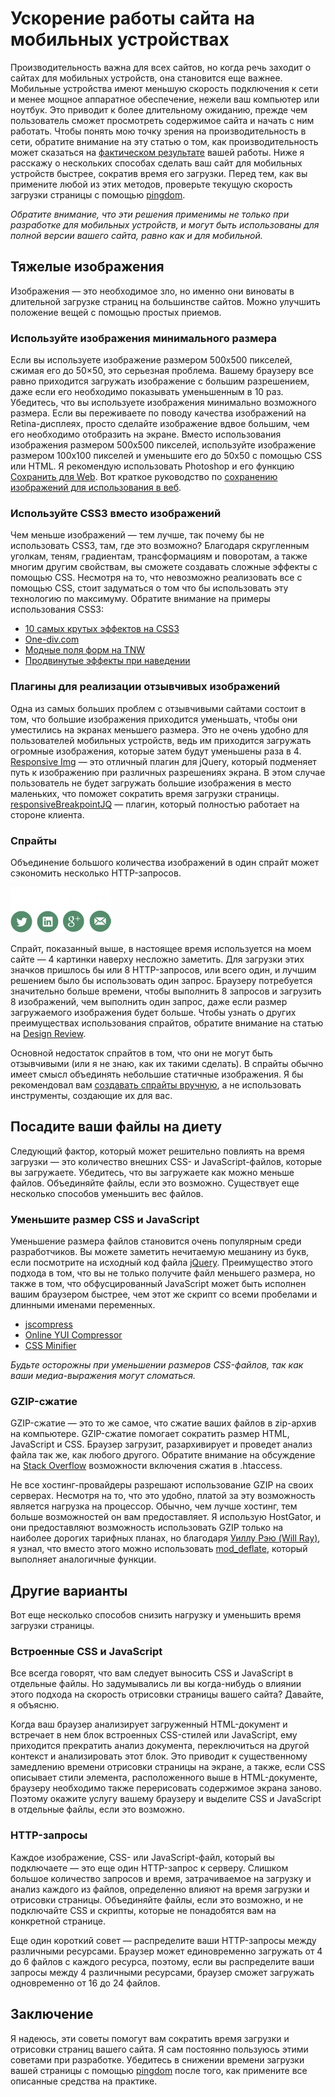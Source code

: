 # Ускорение работы сайта на мобильных устройствах

Производительность важна для всех сайтов, но когда речь заходит о сайтах для
мобильных устройств, она становится еще важнее. Мобильные устройства имеют
меньшую скорость подключения к сети и менее мощное аппаратное обеспечение,
нежели ваш компьютер или ноутбук. Это приводит к более длительному ожиданию,
прежде чем пользователь сможет просмотреть содержимое сайта и начать с ним
работать. Чтобы понять мою точку зрения на производительность в сети, обратите
внимание на эту статью о том, как производительность может сказаться на
[фактическом результате][0] вашей работы. Ниже я расскажу о нескольких
способах сделать ваш сайт для мобильных устройств быстрее, сократив время его
загрузки. Перед тем, как вы примените любой из этих методов, проверьте текущую
скорость загрузки страницы с помощью [pingdom][1].

*Обратите внимание, что эти решения применимы не только при разработке для
мобильных устройств, и могут быть использованы для полной версии вашего сайта,
равно как и для мобильной.*

## Тяжелые изображения

Изображения — это необходимое зло, но именно они виноваты в длительной
загрузке страниц на большинстве сайтов. Можно улучшить положение вещей с
помощью простых приемов.


### Используйте изображения минимального размера

Если вы используете изображение размером 500х500 пикселей, сжимая его до
50×50, это серьезная проблема. Вашему браузеру все равно приходится загружать
изображение с большим разрешением, даже если его необходимо показывать
уменьшенным в 10 раз. Убедитесь, что вы используете изображения минимально
возможного размера. Если вы переживаете по поводу качества изображений на
Retina-дисплеях, просто сделайте изображение вдвое большим, чем его необходимо
отобразить на экране. Вместо использования изображения размером 500х500
пикселей, используйте изображение размером 100х100 пикселей и уменьшите его до
50х50 с помощью CSS или HTML. Я рекомендую использовать Photoshop и его
функцию [Сохранить для Web][18]. Вот краткое руководство по
[сохранению изображений для использования в веб][2].

### Используйте CSS3 вместо изображений

Чем меньше изображений — тем лучше, так почему бы не использовать CSS3, там,
где это возможно? Благодаря скругленным уголкам, теням, градиентам,
трансформациям и поворотам, а также многим другим свойствам, вы сможете
создавать сложные эффекты с помощью CSS. Несмотря на то, что невозможно
реализовать все с помощью CSS, стоит задуматься о том что бы использовать эту
технологию по максимуму. Обратите внимание на примеры использования СSS3:

* [10 самых крутых эффектов на CSS3][3]
* [One-div.com][4]
* [Модные поля форм на TNW][5]
* [Продвинутые эффекты при наведении][6]

### Плагины для реализации отзывчивых изображений

Одна из самых больших проблем с отзывчивыми сайтами состоит в том, что большие
изображения приходится уменьшать, чтобы они уместились на экранах меньшего
размера. Это не очень удобно для пользователей мобильных устройств, ведь им
приходится загружать огромные изображения, которые затем будут уменьшены раза
в 4. [Responsive Img][7] — это отличный плагин для jQuery, который подменяет
путь к изображению при различных разрешениях экрана. В этом случае
пользователь не будет загружать большие изображения в место маленьких, что
поможет сократить время загрузки страницы. [responsiveBreakpointJQ][8] —
плагин, который полностью работает на стороне клиента.


### Спрайты

Объединение большого количества изображений в один спрайт может сэкономить
несколько HTTP-запросов.

![Спрайт с иконками социальных сетей][Рисунок 1]

Спрайт, показанный выше, в настоящее время используется на моем сайте — 4
картинки наверху несложно заметить. Для загрузки этих значков пришлось бы или
8 HTTP-запросов, или всего один, и лучшим решением было бы использовать один
запрос. Браузеру потребуется значительно больше времени, чтобы выполнить 8
запросов и загрузить 8 изображений, чем выполнить один запрос, даже если
размер загружаемого изображения будет больше. Чтобы узнать о других
преимуществах использования спрайтов, обратите внимание на статью на
[Design Review][9].

Основной недостаток спрайтов в том, что они не могут быть отзывчивыми (или я
не знаю, как их такими сделать). В спрайты обычно имеет смысл объединять
небольшие статичные изображения. Я бы рекомендовал вам [создавать спрайты
вручную][10], а не использовать инструменты, создающие их для вас.

## Посадите ваши файлы на диету

Следующий фактор, который может решительно повлиять на время загрузки — это
количество внешних CSS- и JavaScript-файлов, которые вы загружаете.
Убедитесь, что вы загружаете как можно меньше файлов. Объединяйте файлы, если
это возможно. Существует еще несколько способов уменьшить вес файлов.

### Уменьшите размер CSS и JavaScript

Уменьшение размера файлов становится очень популярным среди разработчиков. Вы
можете заметить нечитаемую мешанину из букв, если посмотрите на исходный код
файла [jQuery][11]. Преимущество этого подхода в том, что вы не только
получите файл меньшего размера, но также в том, что обфусцированный JavaScript
может быть исполнен вашим браузером быстрее, чем этот же скрипт со всеми
пробелами и длинными именами переменных.

* [jscompress][12]
* [Online YUI Compressor][13]
* [CSS Minifier][14]

*Будьте осторожны при уменьшении размеров CSS-файлов, так как ваши медиа-выражения могут сломаться.*

### GZIP-сжатие

GZIP-сжатие — это то же самое, что сжатие ваших файлов в zip-архив на
компьютере. GZIP-сжатие помогает сократить размер HTML, JavaScript и CSS. Браузер
загрузит, разархивирует и проведет анализ файла так же, как любого
другого. Обратите внимание на обсуждение на [Stack Overflow][15] возможности
включения сжатия в .htaccess.

Не все хостинг-провайдеры разрешают использование GZIP на своих серверах.
Несмотря на то, что это удобно, платой за эту возможность является нагрузка на
процессор. Обычно, чем лучше хостинг, тем больше возможностей он вам
предоставляет. Я использую HostGator, и они предоставляют возможность
использовать GZIP только на наиболее дорогих тарифных планах, но благодаря
[Уиллу Рэю (Will Ray)][16], я узнал, что вместо этого можно использовать
[mod_deflate][17], который выполняет аналогичные функции.

## Другие варианты

Вот еще несколько способов снизить нагрузку и уменьшить время загрузки
страницы.

### Встроенные CSS и JavaScript

Все всегда говорят, что вам следует выносить CSS и JavaScript в отдельные
файлы. Но задумывались ли вы когда-нибудь о влиянии этого подхода на скорость
отрисовки страницы вашего сайта? Давайте, я объясню.

Когда ваш браузер анализирует загруженный HTML-документ и встречает в нем блок
встроенных CSS-стилей или JavaScript, ему приходится прекратить анализ
документа, переключиться на другой контекст и анализировать этот блок. Это
приводит к существенному замедлению времени отрисовки страницы на экране, а
также, если CSS описывает стили элемента, расположенного выше в
HTML-документе, браузеру необходимо также перерисовать содержимое экрана
заново. Поэтому окажите услугу вашему браузеру и выделите CSS и JavaScript в
отдельные файлы, если это возможно.

### HTTP-запросы

Каждое изображение, CSS- или JavaScript-файл, который вы подключаете — это еще
один HTTP-запрос к серверу. Слишком большое количество запросов и время,
затрачиваемое на загрузку и анализ каждого из файлов, определенно влияют на
время загрузки и отрисовки страницы. Объединяйте файлы, если это
возможно, и не подключайте CSS и скрипты, которые не понадобятся вам на
конкретной странице.

Еще один короткий совет — распределите ваши HTTP-запросы между различными
ресурсами. Браузер может единовременно загружать от 4 до 6 файлов с каждого
ресурса, поэтому, если вы распределите ваши запросы между 4 различными
ресурсами, браузер сможет загружать одновременно от 16 до 24 файлов.

## Заключение

Я надеюсь, эти советы помогут вам сократить время загрузки и отрисовки страниц
вашего сайта. Я сам постоянно пользуюсь этими советами при разработке.
Убедитесь в снижении времени загрузки вашей страницы с помощью [pingdom][1]
после того, как примените все описанные средства на практике.

[0]: http://blog.kissmetrics.com/loading-time/
[1]: http://tools.pingdom.com/fpt/
[2]: http://sixrevisions.com/web_design/comprehensive-guide-saving-images-for-web/
[3]: http://www.webdesignerdepot.com/2012/03/10-of-the-coolest-css-css3-effects-10-of-the-coolest-css-css3-effects-10-of-the-coolest-css-and-css3-effects/
[4]: http://one-div.com/
[5]: http://thenextweb.com/dd/2013/02/21/fancy-input-adds-css3-text-effects-to-input-fields-a-gimmick-or-a-chance-to-delight/
[6]: http://codecanyon.net/item/advanced-css3-hover-effects-4/4143438
[7]: http://responsiveimg.com/
[8]: https://github.com/Designer023/responsiveBreakpointJQ
[9]: http://designreviver.com/tips/the-advantages-of-using-css-sprites-along-with-a-few-tips/
[10]: http://mysprit.es/tool
[11]: http://ajax.googleapis.com/ajax/libs/jquery/1.9.1/jquery.min.js
[12]: http://jscompress.com/
[13]: http://refresh-sf.com/yui/
[14]: http://www.cssminifier.com/
[15]: http://stackoverflow.com/questions/2666120/how-can-i-gzip-my-javascript-and-css-files
[16]: http://www.will-ray.com/
[17]: http://support.hostgator.com/articles/specialized-help/technical/apache-htaccess/mod_deflate
[18]: http://www.deke.com/content/photoshop-top-40-feature-34-save-web-and-devices

[Рисунок 1]: img/social-sprite.png
